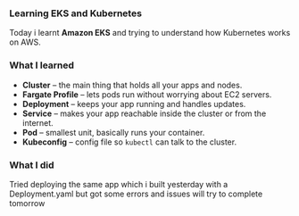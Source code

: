 ### Learning EKS and Kubernetes

Today i learnt **Amazon EKS** and trying to understand how Kubernetes works on AWS.  

### What I learned

- **Cluster** – the main thing that holds all your apps and nodes.  
- **Fargate Profile** – lets pods run without worrying about EC2 servers.  
- **Deployment** – keeps your app running and handles updates.  
- **Service** – makes your app reachable inside the cluster or from the internet.  
- **Pod** – smallest unit, basically runs your container.  
- **Kubeconfig** – config file so `kubectl` can talk to the cluster.

### What I did

Tried deploying the same app which i built yesterday with a Deployment.yaml but got some errors and issues will try to complete tomorrow  
